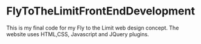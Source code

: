 # FlyToTheLimitFrontEndDevelopment
This is my final code for my Fly to the Limit web design concept. The website uses HTML,CSS, Javascript and JQuery plugins. 
